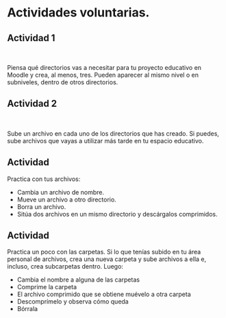 # Actividades voluntarias.

## Actividad 1


 



Piensa qué directorios vas a necesitar para tu proyecto educativo en
Moodle y crea, al menos, tres. Pueden aparecer al mismo nivel o en
subniveles, dentro de otros directorios.


## Actividad 2

 

Sube un archivo en cada uno de los directorios que has creado. Si puedes, sube archivos que vayas a utilizar más tarde en tu espacio educativo.

## Actividad

Practica con tus archivos:

- Cambia un archivo de nombre.
- Mueve un archivo a otro directorio.
- Borra un archivo.
- Sitúa dos archivos en un mismo directorio y descárgalos comprimidos.

## Actividad

Practica un poco con las carpetas. Si lo que tenías subido en tu área personal de archivos, crea una nueva carpeta y sube archivos a ella e, incluso, crea subcarpetas dentro. Luego:

- Cambia el nombre a alguna de las carpetas
- Comprime la carpeta
- El archivo comprimido que se obtiene muévelo a otra carpeta
- Descomprímelo y observa cómo queda
- Bórrala
